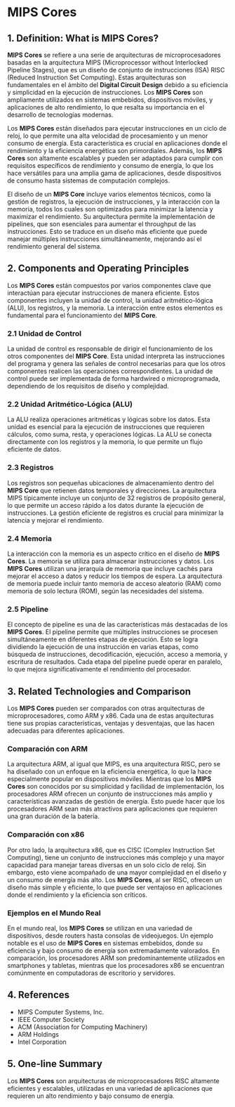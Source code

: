 # MIPS Cores

## 1. Definition: What is **MIPS Cores**?
**MIPS Cores** se refiere a una serie de arquitecturas de microprocesadores basadas en la arquitectura MIPS (Microprocessor without Interlocked Pipeline Stages), que es un diseño de conjunto de instrucciones (ISA) RISC (Reduced Instruction Set Computing). Estas arquitecturas son fundamentales en el ámbito del **Digital Circuit Design** debido a su eficiencia y simplicidad en la ejecución de instrucciones. Los **MIPS Cores** son ampliamente utilizados en sistemas embebidos, dispositivos móviles, y aplicaciones de alto rendimiento, lo que resalta su importancia en el desarrollo de tecnologías modernas.

Los **MIPS Cores** están diseñados para ejecutar instrucciones en un ciclo de reloj, lo que permite una alta velocidad de procesamiento y un menor consumo de energía. Esta característica es crucial en aplicaciones donde el rendimiento y la eficiencia energética son primordiales. Además, los **MIPS Cores** son altamente escalables y pueden ser adaptados para cumplir con requisitos específicos de rendimiento y consumo de energía, lo que los hace versátiles para una amplia gama de aplicaciones, desde dispositivos de consumo hasta sistemas de computación complejos.

El diseño de un **MIPS Core** incluye varios elementos técnicos, como la gestión de registros, la ejecución de instrucciones, y la interacción con la memoria, todos los cuales son optimizados para minimizar la latencia y maximizar el rendimiento. Su arquitectura permite la implementación de pipelines, que son esenciales para aumentar el throughput de las instrucciones. Esto se traduce en un diseño más eficiente que puede manejar múltiples instrucciones simultáneamente, mejorando así el rendimiento general del sistema.

## 2. Components and Operating Principles
Los **MIPS Cores** están compuestos por varios componentes clave que interactúan para ejecutar instrucciones de manera eficiente. Estos componentes incluyen la unidad de control, la unidad aritmético-lógica (ALU), los registros, y la memoria. La interacción entre estos elementos es fundamental para el funcionamiento del **MIPS Core**.

### 2.1 Unidad de Control
La unidad de control es responsable de dirigir el funcionamiento de los otros componentes del **MIPS Core**. Esta unidad interpreta las instrucciones del programa y genera las señales de control necesarias para que los otros componentes realicen las operaciones correspondientes. La unidad de control puede ser implementada de forma hardwired o microprogramada, dependiendo de los requisitos de diseño y complejidad.

### 2.2 Unidad Aritmético-Lógica (ALU)
La ALU realiza operaciones aritméticas y lógicas sobre los datos. Esta unidad es esencial para la ejecución de instrucciones que requieren cálculos, como suma, resta, y operaciones lógicas. La ALU se conecta directamente con los registros y la memoria, lo que permite un flujo eficiente de datos.

### 2.3 Registros
Los registros son pequeñas ubicaciones de almacenamiento dentro del **MIPS Core** que retienen datos temporales y direcciones. La arquitectura MIPS típicamente incluye un conjunto de 32 registros de propósito general, lo que permite un acceso rápido a los datos durante la ejecución de instrucciones. La gestión eficiente de registros es crucial para minimizar la latencia y mejorar el rendimiento.

### 2.4 Memoria
La interacción con la memoria es un aspecto crítico en el diseño de **MIPS Cores**. La memoria se utiliza para almacenar instrucciones y datos. Los **MIPS Cores** utilizan una jerarquía de memoria que incluye cachés para mejorar el acceso a datos y reducir los tiempos de espera. La arquitectura de memoria puede incluir tanto memoria de acceso aleatorio (RAM) como memoria de solo lectura (ROM), según las necesidades del sistema.

### 2.5 Pipeline
El concepto de pipeline es una de las características más destacadas de los **MIPS Cores**. El pipeline permite que múltiples instrucciones se procesen simultáneamente en diferentes etapas de ejecución. Esto se logra dividiendo la ejecución de una instrucción en varias etapas, como búsqueda de instrucciones, decodificación, ejecución, acceso a memoria, y escritura de resultados. Cada etapa del pipeline puede operar en paralelo, lo que mejora significativamente el rendimiento del procesador.

## 3. Related Technologies and Comparison
Los **MIPS Cores** pueden ser comparados con otras arquitecturas de microprocesadores, como ARM y x86. Cada una de estas arquitecturas tiene sus propias características, ventajas y desventajas, que las hacen adecuadas para diferentes aplicaciones.

### Comparación con ARM
La arquitectura ARM, al igual que MIPS, es una arquitectura RISC, pero se ha diseñado con un enfoque en la eficiencia energética, lo que la hace especialmente popular en dispositivos móviles. Mientras que los **MIPS Cores** son conocidos por su simplicidad y facilidad de implementación, los procesadores ARM ofrecen un conjunto de instrucciones más amplio y características avanzadas de gestión de energía. Esto puede hacer que los procesadores ARM sean más atractivos para aplicaciones que requieren una gran duración de la batería.

### Comparación con x86
Por otro lado, la arquitectura x86, que es CISC (Complex Instruction Set Computing), tiene un conjunto de instrucciones más complejo y una mayor capacidad para manejar tareas diversas en un solo ciclo de reloj. Sin embargo, esto viene acompañado de una mayor complejidad en el diseño y un consumo de energía más alto. Los **MIPS Cores**, al ser RISC, ofrecen un diseño más simple y eficiente, lo que puede ser ventajoso en aplicaciones donde el rendimiento y la eficiencia son críticos.

### Ejemplos en el Mundo Real
En el mundo real, los **MIPS Cores** se utilizan en una variedad de dispositivos, desde routers hasta consolas de videojuegos. Un ejemplo notable es el uso de **MIPS Cores** en sistemas embebidos, donde su eficiencia y bajo consumo de energía son extremadamente valorados. En comparación, los procesadores ARM son predominantemente utilizados en smartphones y tabletas, mientras que los procesadores x86 se encuentran comúnmente en computadoras de escritorio y servidores.

## 4. References
- MIPS Computer Systems, Inc.
- IEEE Computer Society
- ACM (Association for Computing Machinery)
- ARM Holdings
- Intel Corporation

## 5. One-line Summary
Los **MIPS Cores** son arquitecturas de microprocesadores RISC altamente eficientes y escalables, utilizadas en una variedad de aplicaciones que requieren un alto rendimiento y bajo consumo de energía.